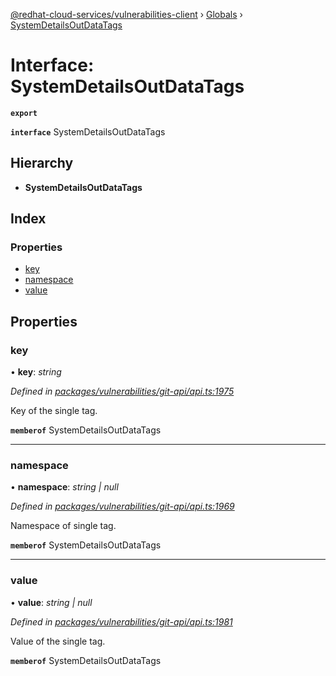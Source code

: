 [@redhat-cloud-services/vulnerabilities-client](../README.md) › [Globals](../globals.md) › [SystemDetailsOutDataTags](systemdetailsoutdatatags.md)

# Interface: SystemDetailsOutDataTags

**`export`** 

**`interface`** SystemDetailsOutDataTags

## Hierarchy

* **SystemDetailsOutDataTags**

## Index

### Properties

* [key](systemdetailsoutdatatags.md#key)
* [namespace](systemdetailsoutdatatags.md#namespace)
* [value](systemdetailsoutdatatags.md#value)

## Properties

###  key

• **key**: *string*

*Defined in [packages/vulnerabilities/git-api/api.ts:1975](https://github.com/RedHatInsights/javascript-clients/blob/master/packages/vulnerabilities/git-api/api.ts#L1975)*

Key of the single tag.

**`memberof`** SystemDetailsOutDataTags

___

###  namespace

• **namespace**: *string | null*

*Defined in [packages/vulnerabilities/git-api/api.ts:1969](https://github.com/RedHatInsights/javascript-clients/blob/master/packages/vulnerabilities/git-api/api.ts#L1969)*

Namespace of single tag.

**`memberof`** SystemDetailsOutDataTags

___

###  value

• **value**: *string | null*

*Defined in [packages/vulnerabilities/git-api/api.ts:1981](https://github.com/RedHatInsights/javascript-clients/blob/master/packages/vulnerabilities/git-api/api.ts#L1981)*

Value of the single tag.

**`memberof`** SystemDetailsOutDataTags
